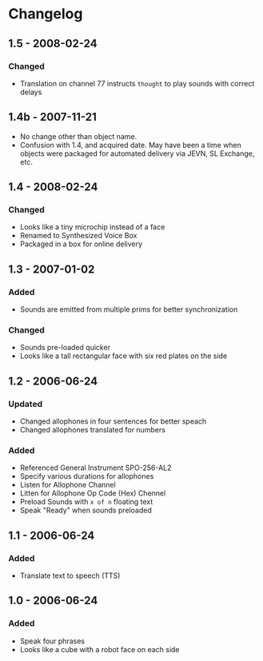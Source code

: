 # Changelog

## 1.5 - 2008-02-24

### Changed

- Translation on channel 77 instructs `thought` to play sounds with correct delays

## 1.4b - 2007-11-21

- No change other than object name. 
- Confusion with 1.4, and acquired date. May have been a time when objects were packaged for automated delivery via JEVN, SL Exchange, etc.

## 1.4 - 2008-02-24

### Changed

- Looks like a tiny microchip instead of a face
- Renamed to Synthesized Voice Box
- Packaged in a box for online delivery

## 1.3 - 2007-01-02

### Added

- Sounds are emitted from multiple prims for better synchronization

### Changed

- Sounds pre-loaded quicker
- Looks like a tall rectangular face with six red plates on the side

## 1.2 - 2006-06-24

### Updated

- Changed allophones in four sentences for better speach
- Changed allophones translated for numbers

### Added

- Referenced General Instrument SPO-256-AL2
- Specify various durations for allophones
- Listen for Allophone Channel
- Litten for Allophone Op Code (Hex) Chennel
- Preload Sounds with `x of n` floating text
- Speak "Ready" when sounds preloaded

## 1.1 - 2006-06-24

### Added

- Translate text to speech (TTS)

## 1.0 - 2006-06-24

### Added

- Speak four phrases
- Looks like a cube with a robot face on each side